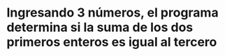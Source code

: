 # Ingresando 3 números, el programa determina si la suma de los dos primeros enteros es igual al tercero